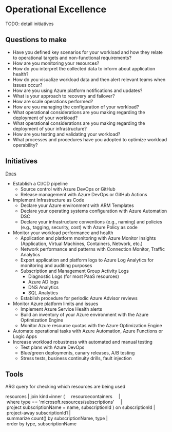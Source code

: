 # Operational Excellence

TODO: detail initiatives

## Questions to make

* Have you defined key scenarios for your workload and how they relate to operational targets and non-functional requirements?
* How are you monitoring your resources?
* How do you interpret the collected data to inform about application health?
* How do you visualize workload data and then alert relevant teams when issues occur?
* How are you using Azure platform notifications and updates?
* What is your approach to recovery and failover?
* How are scale operations performed?
* How are you managing the configuration of your workload?
* What operational considerations are you making regarding the deployment of your workload?
* What operational considerations are you making regarding the deployment of your infrastructure?
* How are you testing and validating your workload?
* What processes and procedures have you adopted to optimize workload operability?

## Initiatives

[Docs](https://docs.microsoft.com/en-us/azure/architecture/framework/devops/overview)

* Establish a CI/CD pipeline
  * Source control with Azure DevOps or GitHub
  * Release management with Azure DevOps or GitHub Actions
* Implement Infrastructure as Code
  * Declare your Azure environment with ARM Templates
  * Declare your operating systems configuration with Azure Automation DSC 
  * Declare your infrastructure conventions (e.g., naming) and policies (e.g., tagging, security, cost) with Azure Policy as code
* Monitor your workload performance and health
  * Application and platform monitoring with Azure Monitor Insights (Application, Virtual Machines, Containers, Network, etc.)
  * Network performance and patterns with Connection Monitor, Traffic Analytics
  * Export application and platform logs to Azure Log Analytics for monitoring and auditing purposes
  * Subscription and Management Group Activity Logs
    * Diagnostic Logs (for most PaaS resources)
    * Azure AD logs
    * DNS Analytics
    * SQL Analytics
  * Establish procedure for periodic Azure Advisor reviews
* Monitor Azure platform limits and issues
  * Implement Azure Service Health alerts
  * Build an inventory of your Azure environment with the Azure Optimization Engine
  * Monitor Azure resource quotas with the Azure Optimization Engine
* Automate operational tasks with Azure Automation, Azure Functions or Logic Apps
* Increase workload robustness with automated and manual testing
  * Test plans with Azure DevOps
  * Blue/green deployments, canary releases, A/B testing
  * Stress tests, business continuity drills, fault injection

## Tools

ARG query for checking which resources are being used

resources
| join kind=inner (
    resourcecontainers
    | where type == 'microsoft.resources/subscriptions'
    | project subscriptionName = name, subscriptionId
) on subscriptionId
| project-away subscriptionId1
| summarize count() by subscriptionName, type
| order by type, subscriptionName
